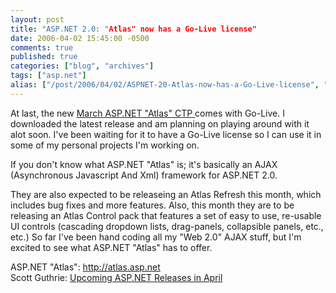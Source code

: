 ```yaml
---
layout: post
title: "ASP.NET 2.0: "Atlas" now has a Go-Live license"
date: 2006-04-02 15:45:00 -0500
comments: true
published: true
categories: ["blog", "archives"]
tags: ["asp.net"]
alias: ["/post/2006/04/02/ASPNET-20-Atlas-now-has-a-Go-Live-license", "/post/2006/04/02/aspnet-20-atlas-now-has-a-go-live-license"]
---
```

<!-- more -->
<p>At last, the new <a href="http://go.microsoft.com/fwlink/?LinkId=52384">March ASP.NET "Atlas" CTP </a>comes with Go-Live. I downloaded the latest release and am planning on playing around with it alot soon. I've been waiting for it to have a Go-Live license so I can use it in some of my personal projects I'm working on.</p>
<p>If you don't know what ASP.NET "Atlas" is; it's basically an AJAX (Asynchronous Javascript And Xml) framework for ASP.NET 2.0.</p>
<p>They are also expected to be releaseing an Atlas Refresh this month, which includes bug fixes and more features. Also, this month they are to be releasing an Atlas Control pack that features a set of easy to use, re-usable UI controls (cascading dropdown lists, drag-panels, collapsible panels, etc., etc.) So far I've been hand coding all my "Web 2.0" AJAX stuff, but I'm excited to see what ASP.NET "Atlas" has to offer.</p>
<p>ASP.NET "Atlas": <a href="http://atlas.asp.net/">http://atlas.asp.net</a><br />Scott Guthrie: <a id="viewpost.ascx_TitleUrl" href="http://weblogs.asp.net/scottgu/archive/2006/03/30/441465.aspx">Upcoming ASP.NET Releases in April</a></p>
